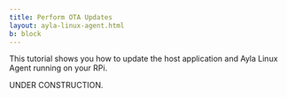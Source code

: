 ```yaml
---
title: Perform OTA Updates
layout: ayla-linux-agent.html
b: block
---
```


This tutorial shows you how to update the host application and Ayla Linux Agent running on your RPi.

UNDER CONSTRUCTION.